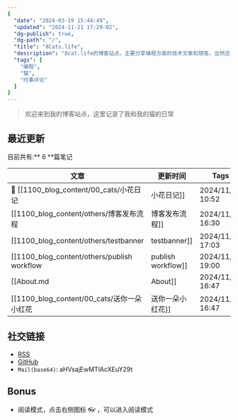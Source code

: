 ```yaml
---
{
  "date": "2024-03-19 15:44:49",
  "updated": "2024-11-21 17:29:02",
  "dg-publish": true,
  "dg-path": "/",
  "title": "8Cats.life",
  "description": "8cat.life的博客站点，主要分享编程方面的技术文章和随笔，当然还有猫",
  "tags": [
    "编程",
    "猫",
    "时事评论"
  ]
}
---
```



> 欢迎来到我的博客站点，这里记录了我和我的猫的日常


## 最近更新
目前共有:** 6 **篇笔记

| 文章 | 更新时间 | Tags |
| --- | --- | --- |
| 📌 [[1100_blog_content/00_cats/小花日记|小花日记]] | 2024/11/15 10:52 | 猫, 小花 |
| [[1100_blog_content/others/博客发布流程|博客发布流程]] | 2024/11/21 16:30 | guide |
| [[1100_blog_content/others/testbanner|testbanner]] | 2024/11/16 17:03 |  |
| [[1100_blog_content/others/publish workflow|publish workflow]] | 2024/11/8 19:00 | guide |
| [[About.md|About]] | 2024/11/4 16:47 |  |
| [[1100_blog_content/00_cats/送你一朵小红花|送你一朵小红花]] | 2024/11/4 16:47 | 猫, 小花 |


## 社交链接
- [RSS](https://8cat.life/index.xml)
- [GitHub](https://github.com/catcodeme)
- `Mail(base64)`: aHVsajEwMTlAcXEuY29t

## Bonus
- 阅读模式，点击右侧图标 👓 ，可以进入阅读模式
